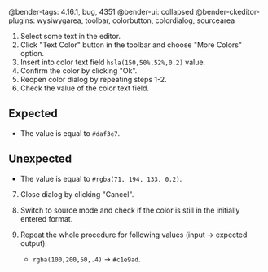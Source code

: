 @bender-tags: 4.16.1, bug, 4351
@bender-ui: collapsed
@bender-ckeditor-plugins: wysiwygarea, toolbar, colorbutton, colordialog, sourcearea

1. Select some text in the editor.
2. Click "Text Color" button in the toolbar and choose "More Colors" option.
3. Insert into color text field `hsla(150,50%,52%,0.2)` value.
4. Confirm the color by clicking "Ok".
5. Reopen color dialog by repeating steps 1-2.
6. Check the value of the color text field.

  ## Expected

  * The value is equal to `#daf3e7`.

  ## Unexpected

  * The value is equal to `#rgba(71, 194, 133, 0.2)`.

7. Close dialog by clicking "Cancel".
8. Switch to source mode and check if the color is still in the initially entered format.
9. Repeat the whole procedure for following values (input → expected output):

	* `rgba(100,200,50,.4)` → `#c1e9ad`.
